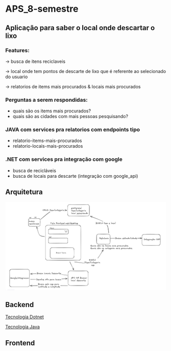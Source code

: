 # APS_8-semestre

## Aplicação para saber o local onde descartar o lixo

### Features: 

-> busca de itens reciclaveis

-> local onde tem pontos de descarte de lixo que é referente ao selecionado do usuario

-> relatorios de items mais procurados & locais mais procurados

### Perguntas a serem respondidas:
- quais são os items mais procurados?
- quais são as cidades com mais pessoas pesquisando?
    
### JAVA com services pra relatorios com endpoints tipo
- relatorio-items-mais-procurados
- relatorio-locais-mais-procurados

### .NET com services pra integração com google
- busca de recicláveis
- busca de locais para descarte (integração com google_api)

## Arquitetura
![Arquitetura](./docs/arquitetura.png)

## Backend
[Tecnologia Dotnet](./docs/CSharp.md)

[Tecnologia Java](./docs/Java.md)

## Frontend
